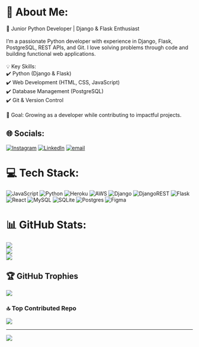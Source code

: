 # 💫 About Me:
🚀 Junior Python Developer | Django & Flask Enthusiast<br><br>I’m a passionate Python developer with experience in Django, Flask, PostgreSQL, REST APIs, and Git. I love solving problems through code and building functional web applications.<br><br>💡 Key Skills:<br>✔️ Python (Django & Flask)<br>✔️ Web Development (HTML, CSS, JavaScript)<br>✔️ Database Management (PostgreSQL)<br>✔️ Git & Version Control<br><br>🎯 Goal: Growing as a developer while contributing to impactful projects.


## 🌐 Socials:
[![Instagram](https://img.shields.io/badge/Instagram-%23E4405F.svg?logo=Instagram&logoColor=white)](https://instagram.com/sepehrsprr) [![LinkedIn](https://img.shields.io/badge/LinkedIn-%230077B5.svg?logo=linkedin&logoColor=white)](https://linkedin.com/in/hassansepehran) [![email](https://img.shields.io/badge/Email-D14836?logo=gmail&logoColor=white)](mailto:sepehrsprr@gmail.com) 

# 💻 Tech Stack:
![JavaScript](https://img.shields.io/badge/javascript-%23323330.svg?style=for-the-badge&logo=javascript&logoColor=%23F7DF1E) ![Python](https://img.shields.io/badge/python-3670A0?style=for-the-badge&logo=python&logoColor=ffdd54) ![Heroku](https://img.shields.io/badge/heroku-%23430098.svg?style=for-the-badge&logo=heroku&logoColor=white) ![AWS](https://img.shields.io/badge/AWS-%23FF9900.svg?style=for-the-badge&logo=amazon-aws&logoColor=white) ![Django](https://img.shields.io/badge/django-%23092E20.svg?style=for-the-badge&logo=django&logoColor=white) ![DjangoREST](https://img.shields.io/badge/DJANGO-REST-ff1709?style=for-the-badge&logo=django&logoColor=white&color=ff1709&labelColor=gray) ![Flask](https://img.shields.io/badge/flask-%23000.svg?style=for-the-badge&logo=flask&logoColor=white) ![React](https://img.shields.io/badge/react-%2320232a.svg?style=for-the-badge&logo=react&logoColor=%2361DAFB) ![MySQL](https://img.shields.io/badge/mysql-4479A1.svg?style=for-the-badge&logo=mysql&logoColor=white) ![SQLite](https://img.shields.io/badge/sqlite-%2307405e.svg?style=for-the-badge&logo=sqlite&logoColor=white) ![Postgres](https://img.shields.io/badge/postgres-%23316192.svg?style=for-the-badge&logo=postgresql&logoColor=white) ![Figma](https://img.shields.io/badge/figma-%23F24E1E.svg?style=for-the-badge&logo=figma&logoColor=white)
# 📊 GitHub Stats:
![](https://github-readme-stats.vercel.app/api?username=sepehrsprr&theme=neon&hide_border=false&include_all_commits=true&count_private=true)<br/>
![](https://github-readme-streak-stats.herokuapp.com/?user=sepehrsprr&theme=neon&hide_border=false)<br/>
![](https://github-readme-stats.vercel.app/api/top-langs/?username=sepehrsprr&theme=neon&hide_border=false&include_all_commits=true&count_private=true&layout=compact)

## 🏆 GitHub Trophies
![](https://github-profile-trophy.vercel.app/?username=sepehrsprr&theme=neon&no-frame=true&no-bg=true&margin-w=4)

### 🔝 Top Contributed Repo
![](https://github-contributor-stats.vercel.app/api?username=sepehrsprr&limit=5&theme=neon&combine_all_yearly_contributions=true)

---
[![](https://visitcount.itsvg.in/api?id=sepehrsprr&icon=4&color=0)](https://visitcount.itsvg.in)

<!-- Proudly created with GPRM ( https://gprm.itsvg.in ) -->
